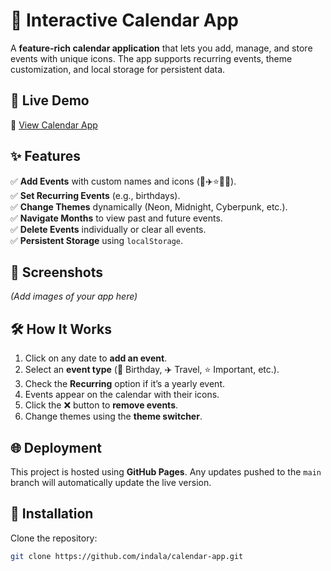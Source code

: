 # 📅 Interactive Calendar App  

A **feature-rich calendar application** that lets you add, manage, and store events with unique icons. The app supports recurring events, theme customization, and local storage for persistent data.  

## 🚀 Live Demo  
🔗 [View Calendar App](https://indala.github.io/calendar-app/)  

## ✨ Features  
✅ **Add Events** with custom names and icons (🎂✈️⭐🥳🍷).  
✅ **Set Recurring Events** (e.g., birthdays).  
✅ **Change Themes** dynamically (Neon, Midnight, Cyberpunk, etc.).  
✅ **Navigate Months** to view past and future events.  
✅ **Delete Events** individually or clear all events.  
✅ **Persistent Storage** using `localStorage`.  

## 📸 Screenshots  
_(Add images of your app here)_  

## 🛠️ How It Works  
1. Click on any date to **add an event**.  
2. Select an **event type** (🎂 Birthday, ✈️ Travel, ⭐ Important, etc.).  
3. Check the **Recurring** option if it’s a yearly event.  
4. Events appear on the calendar with their icons.  
5. Click the ❌ button to **remove events**.  
6. Change themes using the **theme switcher**.  

## 🌐 Deployment  
This project is hosted using **GitHub Pages**. Any updates pushed to the `main` branch will automatically update the live version.  

## 📂 Installation  
Clone the repository:  
```sh
git clone https://github.com/indala/calendar-app.git
